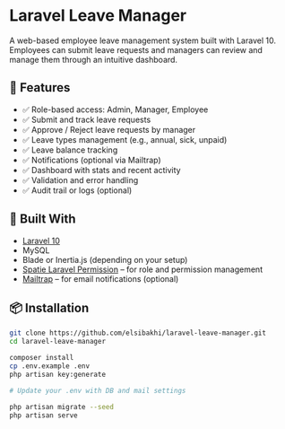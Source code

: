 # Laravel Leave Manager

A web-based employee leave management system built with Laravel 10. Employees can submit leave requests and managers can review and manage them through an intuitive dashboard.

## 🚀 Features

- ✅ Role-based access: Admin, Manager, Employee
- ✅ Submit and track leave requests
- ✅ Approve / Reject leave requests by manager
- ✅ Leave types management (e.g., annual, sick, unpaid)
- ✅ Leave balance tracking
- ✅ Notifications (optional via Mailtrap)
- ✅ Dashboard with stats and recent activity
- ✅ Validation and error handling
- ✅ Audit trail or logs (optional)

## 🧰 Built With

- [Laravel 10](https://laravel.com/)
- MySQL
- Blade or Inertia.js (depending on your setup)
- [Spatie Laravel Permission](https://spatie.be/docs/laravel-permission) – for role and permission management
- [Mailtrap](https://mailtrap.io/) – for email notifications (optional)

## 📦 Installation

```bash
git clone https://github.com/elsibakhi/laravel-leave-manager.git
cd laravel-leave-manager

composer install
cp .env.example .env
php artisan key:generate

# Update your .env with DB and mail settings

php artisan migrate --seed
php artisan serve

